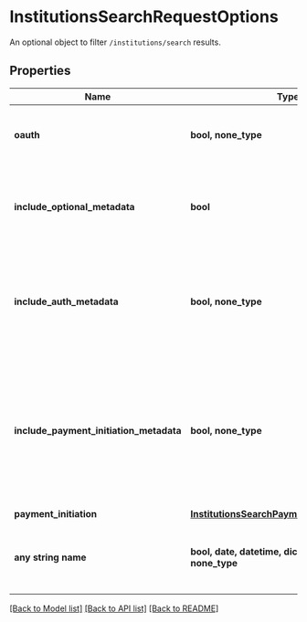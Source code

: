 # InstitutionsSearchRequestOptions

An optional object to filter `/institutions/search` results.

## Properties
Name | Type | Description | Notes
------------ | ------------- | ------------- | -------------
**oauth** | **bool, none_type** | Limit results to institutions with or without OAuth login flows. | [optional] 
**include_optional_metadata** | **bool** | When true, return the institution&#39;s homepage URL, logo and primary brand color. | [optional] 
**include_auth_metadata** | **bool, none_type** | When &#x60;true&#x60;, returns metadata related to the Auth product indicating which auth methods are supported. | [optional]  if omitted the server will use the default value of False
**include_payment_initiation_metadata** | **bool, none_type** | When &#x60;true&#x60;, returns metadata related to the Payment Initiation product indicating which payment configurations are supported. | [optional]  if omitted the server will use the default value of False
**payment_initiation** | [**InstitutionsSearchPaymentInitiationOptions**](InstitutionsSearchPaymentInitiationOptions.md) |  | [optional] 
**any string name** | **bool, date, datetime, dict, float, int, list, str, none_type** | any string name can be used but the value must be the correct type | [optional]

[[Back to Model list]](../README.md#documentation-for-models) [[Back to API list]](../README.md#documentation-for-api-endpoints) [[Back to README]](../README.md)


